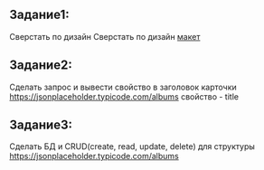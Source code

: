 ## Задание1: 
Сверстать по дизайн Сверстать по дизайн [макет](https://www.figma.com/file/UJhCZHmxT6URn0gm62rpHk/%D0%94%D0%B5%D0%BC%D0%BE%D0%BD%D1%81%D1%82%D1%80%D0%B0%D1%86%D0%B8%D0%BE%D0%BD%D0%BD%D1%8B%D0%B9-%D1%8D%D0%BA%D0%B7%D0%B0%D0%BC%D0%B5%D0%BD-%7C-%D0%9B%D0%93%D0%A2%D0%A3?type=design&node-id=0-1&t=Y27ZXdrtndr6T2JY-0)
## Задание2: 
Сделать запрос и вывести свойство в заголовок карточки
https://jsonplaceholder.typicode.com/albums
свойство - title
## Задание3: 
Сделать БД и CRUD(create, read, update, delete) для структуры
https://jsonplaceholder.typicode.com/albums
